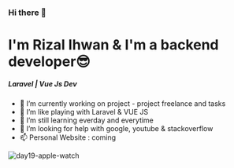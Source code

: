 ### Hi there 👋

# I'm Rizal Ihwan & I'm a backend developer😎
##### Laravel | Vue Js Dev

- 🔭 I’m currently working on project - project freelance and tasks
- 🌱 I’m like playing with Laravel & VUE JS
- 👯 I’m still learning everday and everytime
- 🤔 I’m looking for help with google, youtube & stackoverflow
- 📫 Personal Website : coming

![day19-apple-watch](https://user-images.githubusercontent.com/55536560/100047311-b8eb1500-2e44-11eb-92f5-0597048cd4c2.png)



